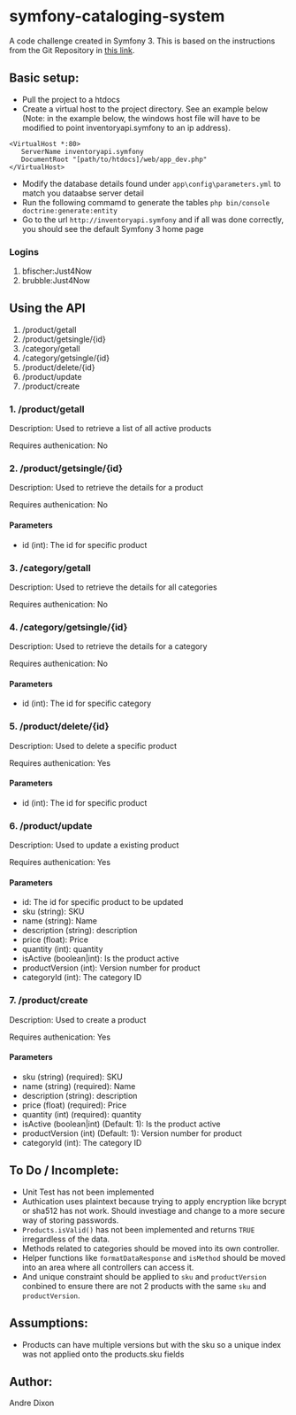 # symfony-cataloging-system
A code challenge created in Symfony 3. This is based on the instructions from the Git Repository in [this link](https://github.com/TalentNet/coding-challenges/blob/master/roles/senior-php.md).


## Basic setup:

 * Pull the project to a htdocs
 * Create a virtual host to the project directory. See an example below (Note: in the example below, the windows host file will have to be modified to point inventoryapi.symfony to an ip address).
 ```
<VirtualHost *:80>
    ServerName inventoryapi.symfony
    DocumentRoot "[path/to/htdocs]/web/app_dev.php"
</VirtualHost>
```
 * Modify the database details found under ```app\config\parameters.yml``` to match you dataabse server detail
 * Run the following commamd to generate the tables ```php bin/console doctrine:generate:entity```
 * Go to the url ```http://inventoryapi.symfony``` and if all was done correctly, you should see the default Symfony 3 home page

### Logins
1. bfischer:Just4Now
2. brubble:Just4Now


## Using the API

 1. /product/getall
 2. /product/getsingle/{id}
 3. /category/getall
 4. /category/getsingle/{id}
 5. /product/delete/{id}
 6. /product/update
 7. /product/create

###  1. /product/getall
Description: Used to retrieve a list of all active products

Requires authenication: No


###  2. /product/getsingle/{id}
Description: Used to retrieve the details for a product

Requires authenication: No
#### Parameters
* id (int): The id for specific product


###  3. /category/getall
Description: Used to retrieve the details for all categories

Requires authenication: No


###  4. /category/getsingle/{id}
Description: Used to retrieve the details for a category

Requires authenication: No
#### Parameters
* id (int): The id for specific category


###  5. /product/delete/{id}
Description: Used to delete a specific product

Requires authenication: Yes
#### Parameters
* id (int): The id for specific product


###  6. /product/update
Description: Used to update a existing product

Requires authenication: Yes
#### Parameters
* id: The id for specific product to be updated
* sku (string): SKU
* name (string): Name
* description (string): description
* price (float): Price
* quantity (int): quantity
* isActive (boolean|int): Is the product active
* productVersion (int): Version number for product
* categoryId (int): The category ID

###  7. /product/create
Description: Used to create a product

Requires authenication: Yes
#### Parameters
* sku (string) (required): SKU
* name (string) (required): Name
* description (string): description
* price (float) (required): Price
* quantity (int) (required): quantity
* isActive (boolean|int) (Default: 1): Is the product active
* productVersion (int) (Default: 1): Version number for product
* categoryId (int): The category ID



## To Do / Incomplete:

 * Unit Test has not been implemented
 * Authication uses plaintext because trying to apply encryption like bcrypt or sha512 has not work. Should investiage and change to a more secure way of storing passwords.
 * ```Products.isValid()``` has not been implemented and returns ```TRUE``` irregardless of the data.
 * Methods related to categories should be moved into its own controller.
 * Helper functions like ```formatDataResponse``` and ```isMethod``` should be moved into an area where all controllers can access it.
 * And unique constraint should be applied to ```sku``` and ```productVersion``` conbined to ensure there are not 2 products with the same ```sku``` and ```productVersion```.


## Assumptions:
 * Products can have multiple versions but with the sku so a unique index was not applied onto the products.sku fields


## Author:
Andre Dixon
